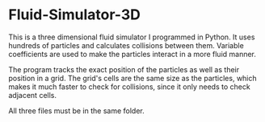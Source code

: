 # Fluid-Simulator-3D

This is a three dimensional fluid simulator I programmed in Python. It uses hundreds of particles and calculates collisions between them. Variable coefficients are used to make the particles interact in a more fluid manner.

The program tracks the exact position of the particles as well as their position in a grid. The grid's cells are the same size as the particles, which makes it much faster to check for collisions, since it only needs to check adjacent cells.

All three files must be in the same folder.
